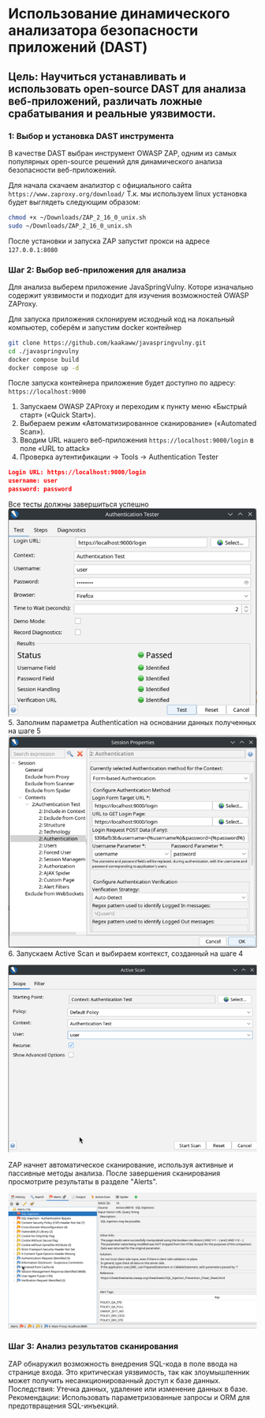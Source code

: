 # Использование динамического анализатора безопасности приложений (DAST)

## Цель: Научиться устанавливать и использовать open-source DAST для анализа веб-приложений, различать ложные срабатывания и реальные уязвимости.

### 1: Выбор и установка DAST инструмента

В качестве DAST выбран инструмент OWASP ZAP, одним из самых популярных open-source решений для динамического анализа безопасности веб-приложений.

Для начала скачаем анализтор с официального сайта `https://www.zaproxy.org/download/`
Т.к. мы используем linux установка будет выглядеть следующим образом:

```bash
chmod +x ~/Downloads/ZAP_2_16_0_unix.sh
sudo ~/Downloads/ZAP_2_16_0_unix.sh
```

После установки и запуска ZAP запустит прокси на адресе `127.0.0.1:8080`

### Шаг 2: Выбор веб-приложения для анализа

Для анализа выберем приложение JavaSpringVulny. Которе изначально содержит уязвимости и подходит для изучения возможностей OWASP ZAProxy.

Для запуска приложения склонируем исходный код на локальный компьютер, соберём и запустим docker контейнер

```bash
git clone https://github.com/kaakaww/javaspringvulny.git
cd ./javaspringvulny
docker compose build
docker compose up -d
```

После запуска контейнера приложение будет доступно по адресу: `https://localhost:9000`

1. Запускаем OWASP ZAProxy и переходим к пункту меню «Быстрый старт» («Quick Start»).
2. Выбераем режим «Автоматизированное сканирование» («Automated Scan»).
3. Вводим URL нашего веб-приложения `https://localhost:9000/login` в поле «URL to attack» 
4. Проверка аутентификации
    -> Tools -> Authentication Tester

```json
Login URL: https://localhost:9000/login
username: user
password: password
```

Все тесты должны завершиться успешно
![Authentication Tester](./Screenshot_20250325_165950.png)
5. Заполним параметра Authentication на основании данных полученных на шаге 5
![В полях ввода логина и пароля введите следующие данные](./Screenshot_20250325_184443.png)
6. Запускаем Active Scan и выбираем контекст, созданный на шаге 4

![Нажмите кнопку Active Scan](./Screenshot_20250325_184709.png)

ZAP начнет автоматическое сканирование, используя активные и пассивные методы анализа.
После завершения сканирования просмотрите результаты в разделе "Alerts".

![Найденные уязвимости отображаются в интерфейсе HUD](Screenshot_20250325_185447.png)

### Шаг 3: Анализ результатов сканирования

ZAP обнаружил возможность внедрения SQL-кода в поле ввода на странице входа.
Это критическая уязвимость, так как злоумышленник может получить несанкционированный доступ к базе данных.
Последствия: Утечка данных, удаление или изменение данных в базе.
Рекомендации: Использовать параметризованные запросы и ORM для предотвращения SQL-инъекций.
